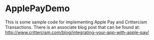ApplePayDemo
============

This is some sample code for implementing Apple Pay and Crittercism Transactions. There is an associate blog post that can be found at: http://www.crittercism.com/blog/integrating-your-app-with-apple-pay/